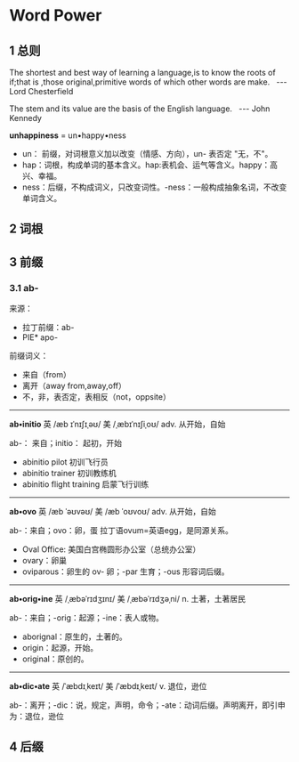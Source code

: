 # Word Power
## 1 总则
The shortest and best way of learning a language,is to know the roots of if;that is ,those original,primitive words of which other words are make. &nbsp;&nbsp;--- Lord Chesterfield

The stem and its value are the basis of the English language. &nbsp;&nbsp;--- John Kennedy

**unhappiness** = un&bull;happy&bull;ness
-  un： 前缀，对词根意义加以改变（情感、方向），un- 表否定 "无，不"。
-  hap：词根，构成单词的基本含义。hap:表机会、运气等含义。happy：高兴、幸福。
-  ness：后缀，不构成词义，只改变词性。-ness：一般构成抽象名词，不改变单词含义。



## 2 词根
## 3 前缀
### 3.1 ab-
来源：
- 拉丁前缀：ab-
- PIE* apo-

前缀词义：
- 来自（from）
- 离开（away from,away,off）
- 不，非，表否定，表相反（not，oppsite）
---
**ab&bull;initio**   英 /æb ɪˈnɪʃɪˌəʊ/ 美 /ˌæbɪˈnɪʃiˌoʊ/ adv. 从开始，自始 

ab-： 来自；initio： 起初，开始
- abinitio pilot  初训飞行员
- abinitio trainer 初训教练机
- abinitio flight training 启蒙飞行训练
---
**ab&bull;ovo**   英 /æb ˈəʊvəʊ/ 美 /æb ˈoʊvoʊ/ adv. 从开始，自始 

ab-：来自；ovo：卵，蛋
拉丁语ovum=英语egg，是同源关系。

- Oval Office: 美国白宫椭圆形办公室（总统办公室）
- ovary：卵巢
- oviparous：卵生的 ov- 卵；-par 生育；-ous 形容词后缀。
---
**ab&bull;orig&bull;ine**   英 /ˌæbəˈrɪdʒɪnɪ/ 美 /ˌæbəˈrɪdʒəˌni/ n. 土著，土著居民 

ab-：来自；-orig：起源；-ine：表人或物。

- aborignal：原生的，土著的。
- origin：起源，开始。
- original：原创的。
---
**ab&bull;dic&bull;ate**  英 /ˈæbdɪˌkeɪt/ 美 /ˈæbdɪˌkeɪt/ v. 退位，逊位 

ab-：离开；-dic：说，规定，声明，命令；-ate：动词后缀。声明离开，即引申为：退位，逊位

## 4 后缀
